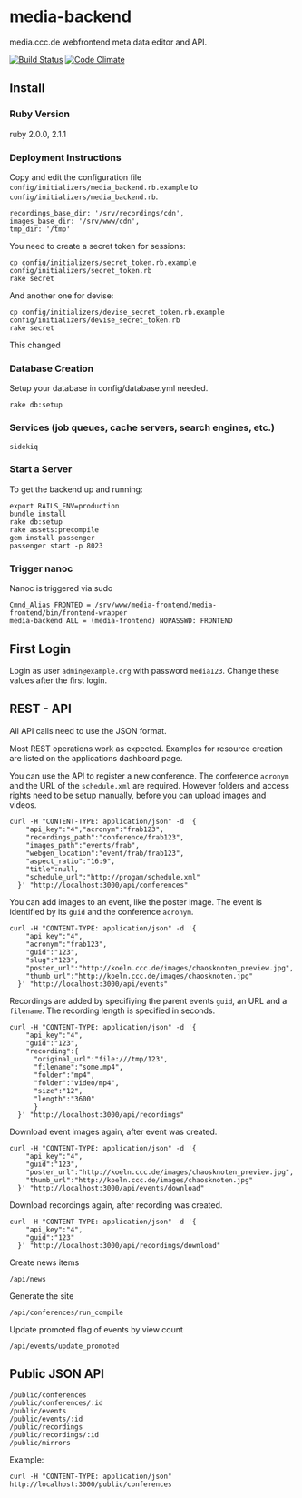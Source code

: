 # media-backend 

media.ccc.de webfrontend meta data editor and API.

[![Build Status](https://travis-ci.org/cccc/media-backend.svg?branch=master)](https://travis-ci.org/cccc/media-backend)
[![Code Climate](https://codeclimate.com/github/cccc/media-backend.png)](https://codeclimate.com/github/cccc/media-backend)

## Install

### Ruby Version

ruby 2.0.0, 2.1.1

### Deployment Instructions

Copy and edit the configuration file `config/initializers/media_backend.rb.example` to `config/initializers/media_backend.rb`.

    recordings_base_dir: '/srv/recordings/cdn',
    images_base_dir: '/srv/www/cdn',
    tmp_dir: '/tmp'

You need to create a secret token for sessions:

    cp config/initializers/secret_token.rb.example config/initializers/secret_token.rb
    rake secret

And another one for devise:    

    cp config/initializers/devise_secret_token.rb.example config/initializers/devise_secret_token.rb
    rake secret

This changed

### Database Creation

Setup your database in config/database.yml needed.

    rake db:setup

### Services (job queues, cache servers, search engines, etc.)

    sidekiq

### Start a Server

To get the backend up and running:

    export RAILS_ENV=production
    bundle install
    rake db:setup
    rake assets:precompile
    gem install passenger
    passenger start -p 8023

### Trigger nanoc

Nanoc is triggered via sudo

    Cmnd_Alias FRONTED = /srv/www/media-frontend/media-frontend/bin/frontend-wrapper
    media-backend ALL = (media-frontend) NOPASSWD: FRONTEND

## First Login

Login as user `admin@example.org` with password `media123`. Change these values after the first login.

## REST - API

All API calls need to use the JSON format.

Most REST operations work as expected. Examples for resource creation are listed on the applications dashboard page.

You can use the API to register a new conference. The conference `acronym` and the URL of the `schedule.xml` are required.
However folders and access rights need to be setup manually, before you can upload images and videos.

    curl -H "CONTENT-TYPE: application/json" -d '{
        "api_key":"4","acronym":"frab123",
        "recordings_path":"conference/frab123",
        "images_path":"events/frab",
        "webgen_location":"event/frab/frab123",
        "aspect_ratio":"16:9",
        "title":null,
        "schedule_url":"http://progam/schedule.xml"
      }' "http://localhost:3000/api/conferences"

You can add images to an event, like the poster image. The event is identified by its `guid` and the conference `acronym`.

    curl -H "CONTENT-TYPE: application/json" -d '{
        "api_key":"4",
        "acronym":"frab123",
        "guid":"123",
        "slug":"123",
        "poster_url":"http://koeln.ccc.de/images/chaosknoten_preview.jpg",
        "thumb_url":"http://koeln.ccc.de/images/chaosknoten.jpg"
      }' "http://localhost:3000/api/events"

Recordings are added by specifiying the parent events `guid`, an URL and a `filename`.
The recording length is specified in seconds.

    curl -H "CONTENT-TYPE: application/json" -d '{
        "api_key":"4",
        "guid":"123",
        "recording":{
          "original_url":"file:///tmp/123",
          "filename":"some.mp4",
          "folder":"mp4",
          "folder":"video/mp4",
          "size":"12",
          "length":"3600"
          }
      }' "http://localhost:3000/api/recordings"


Download event images again, after event was created.

    curl -H "CONTENT-TYPE: application/json" -d '{
        "api_key":"4",
        "guid":"123",
        "poster_url":"http://koeln.ccc.de/images/chaosknoten_preview.jpg",
        "thumb_url":"http://koeln.ccc.de/images/chaosknoten.jpg"
      }' "http://localhost:3000/api/events/download"

Download recordings again, after recording was created.

    curl -H "CONTENT-TYPE: application/json" -d '{
        "api_key":"4",
        "guid":"123"
      }' "http://localhost:3000/api/recordings/download"


Create news items
      
    /api/news

Generate the site      

    /api/conferences/run_compile

Update promoted flag of events by view count    

    /api/events/update_promoted

## Public JSON API

    /public/conferences
    /public/conferences/:id
    /public/events
    /public/events/:id
    /public/recordings
    /public/recordings/:id
    /public/mirrors


Example:

    curl -H "CONTENT-TYPE: application/json" http://localhost:3000/public/conferences
